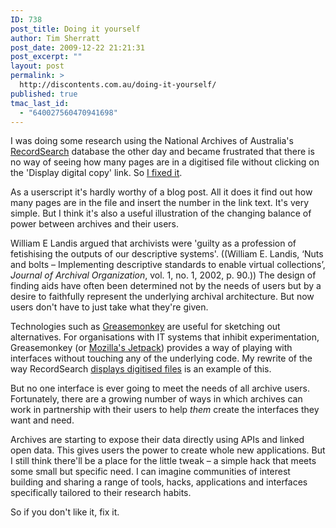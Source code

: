 ```yaml
---
ID: 738
post_title: Doing it yourself
author: Tim Sherratt
post_date: 2009-12-22 21:21:31
post_excerpt: ""
layout: post
permalink: >
  http://discontents.com.au/doing-it-yourself/
published: true
tmac_last_id:
  - "640027560470941698"
---
```

I was doing some research using the National Archives of Australia's <a href="http://naa.gov.au/collection/recordsearch/index.aspx">RecordSearch</a> database the other day and became frustrated that there is no way of seeing how many pages are in a digitised file without clicking on the 'Display digital copy' link. So <a href="http://userscripts.org/scripts/show/64722">I fixed it</a>.

As a userscript it's hardly worthy of a blog post. All it does it find out how many pages are in the file and insert the number in the link text. It's very simple. But I think it's also a useful illustration of the changing balance of power between archives and their users.

William E Landis argued that archivists were 'guilty as a profession of fetishising the outputs of our descriptive systems'. ((William E. Landis, ‘Nuts and bolts – Implementing descriptive standards to enable virtual collections’, <em>Journal of Archival Organization</em>, vol. 1, no. 1, 2002, p. 90.)) The design of finding aids have often been determined not by the needs of users but by a desire to faithfully represent the underlying archival architecture. But now users don't have to just take what they're given.

Technologies such as <a href="https://addons.mozilla.org/en-US/firefox/addon/748">Greasemonkey</a> are useful for sketching out alternatives. For organisations with IT systems that inhibit experimentation, Greasemonkey (or <a href="https://jetpack.mozillalabs.com/">Mozilla's Jetpack</a>) provides a way of playing with interfaces without touching any of the underlying code. My rewrite of the way RecordSearch <a href="http://discontents.com.au/shoebox/archives-shoebox/archives-in-3d">displays digitised files</a> is an example of this.

But no one interface is ever going to meet the needs of all archive users. Fortunately, there are a growing number of ways in which archives can work in partnership with their users to help <em>them</em> create the interfaces they want and need.

Archives are starting to expose their data directly using APIs and linked open data. This gives users the power to create whole new applications. But I still think there'll be a place for the little tweak – a simple hack that meets some small but specific need. I can imagine communities of interest building and sharing a range of tools, hacks, applications and interfaces specifically tailored to their research habits.

So if you don't like it, fix it.